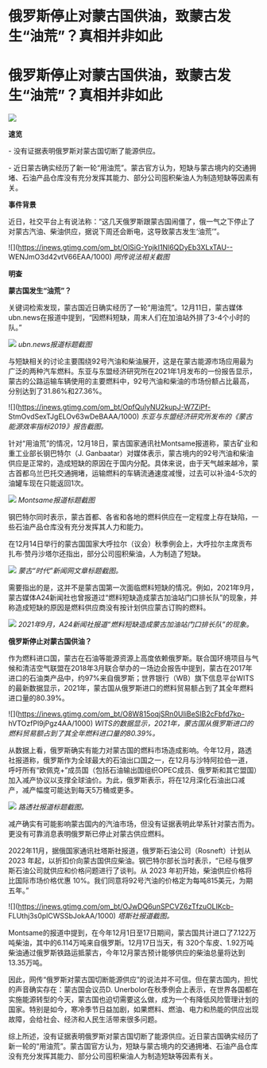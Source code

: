 # 俄罗斯停止对蒙古国供油，致蒙古发生“油荒”？真相并非如此

# 俄罗斯停止对蒙古国供油，致蒙古发生“油荒”？真相并非如此

![](https://inews.gtimg.com/om_bt/ObaGeER1dU9Do43Q1jnNZgVx-j3j8D6rVNZ8eEFGYcdy8AA/1000)

**速览**

\- 没有证据表明俄罗斯对蒙古国切断了能源供应。

\- 近日蒙古确实经历了新一轮“用油荒”。蒙古官方认为，短缺与蒙古境内的交通拥堵、石油产品仓库没有充分发挥其能力、部分公司囤积柴油人为制造短缺等因素有关。

**事件背景**

近日，社交平台上有说法称：“这几天俄罗斯跟蒙古国闹僵了，俄一气之下停止了对蒙古汽油、柴油供应，据说下周还会断电，这导致蒙古发生‘油荒’”。

![](https://inews.gtimg.com/om_bt/OlSiG-YpjkI1Nl6QDyEb3XLxTAU--
WENJmO3d42vtV66EAA/1000) _网传说法相关截图_

**明查**

**蒙古国发生“油荒”？**

关键词检索发现，蒙古国近日确实经历了一轮“用油荒”。12月11日，蒙古媒体ubn.news在报道中提到，“因燃料短缺，周末人们在加油站外排了3-4个小时的队。”

![](https://inews.gtimg.com/om_bt/OtkJxTeBSW5T3PJYLgrlN8xpJhoH5leY8nChjWJS0QMFYAA/1000)
_ubn.news报道标题截图_

与短缺相关的讨论主要围绕92号汽油和柴油展开，这是在蒙古能源市场应用最为广泛的两种汽车燃料。东亚与东盟经济研究所在2021年1月发布的一份报告显示，蒙古的公路运输车辆使用的主要燃料中，92号汽油和柴油的市场份额占比最高，分别达到了31.86%和27.36%。

![](https://inews.gtimg.com/om_bt/OpfQuIyNU2kupJ-W7ZiPf-
StmOvdSexTJgELOv63wDeBAAA/1000) _东亚与东盟经济研究所发布的《蒙古能源效率指标2019》报告截图。_

针对“用油荒”的情况，12月18日，蒙古国家通讯社Montsame报道称，蒙古矿业和重工业部长钢巴特尔（J.
Ganbaatar）对媒体表示，蒙古境内的92号汽油和柴油供应是正常的，造成短缺的原因在于国内分配。具体来说，由于天气越来越冷，蒙古首都乌兰巴托交通拥堵，运输燃料的车辆流通速度减慢，过去可以补油4-5次的油罐车现在只能返回1次。

![](https://inews.gtimg.com/om_bt/OIFcUVzNuqzdlOndVrrD2MrdGXPcH13ucmbKOPO4dQWD4AA/1000)
_Montsame报道标题截图_

钢巴特尔同时表示，蒙古首都、各省和各地的燃料供应在一定程度上存在缺陷，一些石油产品仓库没有充分发挥其人力和能力。

在12月14日举行的蒙古国国家大呼拉尔（议会）秋季例会上，大呼拉尔主席贡布扎布·赞丹沙塔尔还指出，部分公司囤积柴油，人为制造了短缺。

![](https://inews.gtimg.com/om_bt/O3uE4cS4HC0qJyNObdqpMxWNYbp-z1a8GGYtNgbVt_PMgAA/1000)
_蒙古“时代”新闻网文章标题截图。_

需要指出的是，这并不是蒙古国第一次面临燃料短缺的情况。例如，2021年9月，蒙古媒体A24新闻社也曾报道过“燃料短缺造成蒙古加油站门口排长队”的现象，并称造成短缺的原因是燃料供应商没有按计划供应蒙古订购的燃料。

![](https://inews.gtimg.com/om_bt/OuWQqNnC5sYbLhF2qmjlqsKU87UmXA1e8aNGVjulLOGE0AA/1000)
_2021年9月，A24新闻社报道“燃料短缺造成蒙古加油站门口排长队”的现象。_

**俄罗斯停止对蒙古国供油？**

作为燃料进口国，蒙古在石油等能源资源上高度依赖俄罗斯。联合国环境项目与气候和清洁空气联盟在2018年3月联合举办的一场边会报告中提到，蒙古在2017年进口的石油类产品中，约97%来自俄罗斯；世界银行（WB）旗下信息平台WITS的最新数据显示，2021年，蒙古国从俄罗斯进口的燃料贸易额占到了其全年燃料进口量的80.39%。

![](https://inews.gtimg.com/om_bt/O8W815oqjSRn0UIiBeSIB2cFbfd7kp-
hVTOzfPl9jPgz4AA/1000) _WITS的数据显示，2021年，蒙古国从俄罗斯进口的燃料贸易额占到了其全年燃料进口量的80.39%。_

从数据上看，俄罗斯确实有能力对蒙古国的燃料市场造成影响。今年12月，路透社报道称，俄罗斯作为全球最大的石油出口国之一，在12月与沙特阿拉伯一道，呼吁所有“欧佩克+”成员国（包括石油输出国组织OPEC成员、俄罗斯和其它盟国）加入减产协议以支撑全球油价。为此，俄罗斯表示，将在12月深化石油出口减产，减产幅度可能达到每天5万桶或更多。

![](https://inews.gtimg.com/om_bt/O9OMFaRoeGWL5LYXpJGCbvaAqLqkGiIV5W3HZc0rZV5mMAA/1000)
_路透社报道标题截图。_

减产确实有可能影响蒙古国内的汽油市场，但没有证据表明此举系针对蒙古而为。更没有可靠消息表明俄罗斯已停止对蒙古供应燃料。

2022年11月，据俄国家通讯社塔斯社报道，俄罗斯石油公司（Rosneft）计划从 2023
年起，以折扣价向蒙古国供应柴油。钢巴特尔部长当时表示，“已经与俄罗斯石油公司就供应和价格问题进行了谈判。从 2023
年初开始，柴油供应价格将比国际市场价格优惠 10%。我们同意将92号汽油的价格定为每吨815美元，为期五年。”

![](https://inews.gtimg.com/om_bt/OJwDQ6unSPCVZ6zTfzuOLIKcb-
FLUthj3s0plCWSSbJokAA/1000) _塔斯社报道截图。_

Montsame的报道中提到，在今年12月1日至17日期间，蒙古国共计进口了7.122万吨柴油，其中的6.114万吨来自俄罗斯。12月17日当天，有
320个车皮、1.92万吨柴油通过俄罗斯铁路运抵蒙古，今年12月蒙古预计能够供应的柴油总量将达到13.35万吨。

因此，网传“俄罗斯对蒙古国切断能源供应”的说法并不可信。但在蒙古国内，担忧的声音确实存在：蒙古国会议员D.
Unerbolor在秋季例会上表示，在世界各国都在实施能源转型的今天，蒙古国也迫切需要这么做，成为一个有降低风险管理计划的国家。特别是如今，寒冷季节日益加剧，如果燃料、燃油、电力和热能的供应出现故障，会给社会、经济和人民生活带来很多问题。

综上所述，没有证据表明俄罗斯对蒙古国切断了能源供应。近日蒙古国确实经历了新一轮的“用油荒”。蒙古国官方认为，短缺与蒙古境内的交通拥堵、石油产品仓库没有充分发挥其能力、部分公司囤积柴油人为制造短缺等因素有关。

